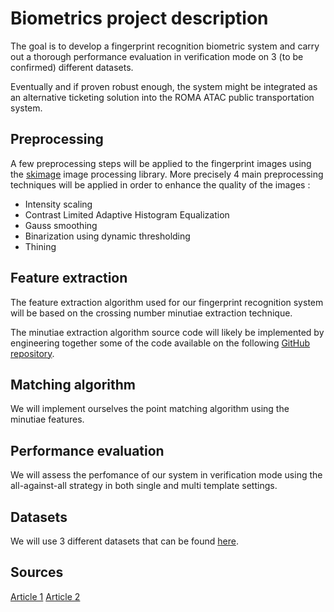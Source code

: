 # Biometrics project description 

The goal is to develop a fingerprint recognition biometric system and carry out a thorough performance evaluation in verification mode on 3 (to be confirmed) different datasets.

Eventually and if proven robust enough, the system might be integrated as an alternative ticketing solution into the ROMA ATAC public transportation system.

## Preprocessing 

A few preprocessing steps will be applied to the fingerprint images using the [skimage](http://scikit-image.org) image processing library.
More precisely 4 main preprocessing techniques will be applied in order to enhance the quality of the images :

- Intensity scaling
- Contrast Limited Adaptive Histogram Equalization 
- Gauss smoothing
- Binarization using dynamic thresholding
- Thining 

## Feature extraction 

The feature extraction algorithm used for our fingerprint recognition system will be based on the crossing number minutiae extraction technique.

The minutiae extraction algorithm source code will likely be implemented by engineering together some of the code available on the following [GitHub repository](https://github.com/rtshadow/biometrics).

## Matching algorithm 

We will implement ourselves the point matching algorithm using the minutiae features.

## Performance evaluation

We will assess the perfomance of our system in verification mode using the all-against-all strategy in both single and multi template settings.

##  Datasets

We will use 3 different datasets that can be found [here](http://www.advancedsourcecode.com/fingerprintdatabase.asp).

## Sources
[Article 1](http://biometrics.cse.msu.edu/Publications/Fingerprint/RossJainReisman_HybridFpMatcher_PR03.pdf)
[Article 2](https://ai2-s2-pdfs.s3.amazonaws.com/b17d/ccc16dc4638ed1a019a6b87a731bd56a069d.pdf)
